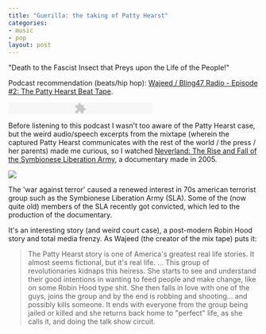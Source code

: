 ```yaml
--- 
title: "Guerilla: the taking of Patty Hearst"
categories: 
- music
- pop
layout: post
---
```


"Death to the Fascist Insect that Preys upon the Life of the People!"

Podcast recommendation (beats/hip hop): [Wajeed / Bling47 Radio - Episode #2: The Patty Hearst Beat
Tape](http://bling47radio.podomatic.com/entry/2008-05-23T22_51_03-07_00).

<object type="application/x-shockwave-flash" data="/player/player.swf" width="290" height="24">
  <param name="movie" value="/player/player.swf" />
  <param name="FlashVars" value="soundFile=http://bling47radio.podOmatic.com/enclosure/2008-05-23T22_51_03-07_00.mp3">
  <param name="quality" value="high" />
  <param name="menu" value="true" />
  <param name="wmode" value="transparent" />
</object>

Before listening to this podcast I wasn't too aware of the Patty Hearst case, 
but the weird audio/speech excerpts from the mixtape (wherein the captured Patty Hearst 
communicates with the rest of the world / the press / her parents) made me curious,
so I watched [Neverland: The Rise and Fall of the Symbionese Liberation Army](http://www.imdb.com/title/tt0884842/), 
a documentary made in 2005. 

<a href="http://upload.wikimedia.org/wikipedia/en/3/35/Patty_Hearst.jpg">
  <img src="http://upload.wikimedia.org/wikipedia/en/3/35/Patty_Hearst.jpg" class="left-img"/>
</a>

The 'war against terror' caused a renewed interest in 70s american terrorist
group such as the Symbionese Liberation Army (SLA). Some of the (now quite old) members of the SLA 
recently got convicted, which led to the production of the documentary.

It's an interesting story (and  weird court case), a post-modern Robin Hood
story and total media frenzy. As Wajeed
(the creator of the mix tape) puts it:



>The Patty Hearst story is one of America's greatest real life stories. It
>almost seems fictional, but it's real life. ...  This group of revolutionaries
>kidnaps this heiress. She starts to see and understand their good intentions
>in wanting to feed people and make change, like on some Robin Hood type shit.
>She then falls in love with one of the guys, joins the group and by the end
>is robbing and shooting... and possibly kills someone. It ends with everyone
>from the group being jailed or killed and she returns back home to "perfect"
>life, as she calls it, and doing the talk show circuit.



